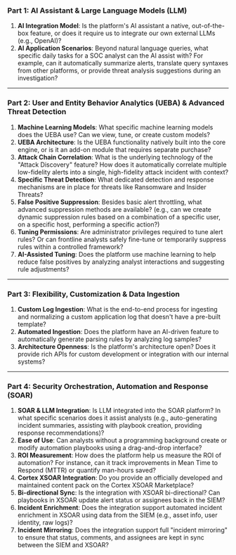 

### Part 1: AI Assistant & Large Language Models (LLM)

1.  **AI Integration Model**: Is the platform's AI assistant a native, out-of-the-box feature, or does it require us to integrate our own external LLMs (e.g., OpenAI)?
2.  **AI Application Scenarios**: Beyond natural language queries, what specific daily tasks for a SOC analyst can the AI assist with? For example, can it automatically summarize alerts, translate query syntaxes from other platforms, or provide threat analysis suggestions during an investigation?

---
### Part 2: User and Entity Behavior Analytics (UEBA) & Advanced Threat Detection

1.  **Machine Learning Models**: What specific machine learning models does the UEBA use? Can we view, tune, or create custom models?
2.  **UEBA Architecture**: Is the UEBA functionality natively built into the core engine, or is it an add-on module that requires separate purchase?
3.  **Attack Chain Correlation**: What is the underlying technology of the "Attack Discovery" feature? How does it automatically correlate multiple low-fidelity alerts into a single, high-fidelity attack incident with context?
4.  **Specific Threat Detection**: What dedicated detection and response mechanisms are in place for threats like Ransomware and Insider Threats?
5.  **False Positive Suppression**: Besides basic alert throttling, what advanced suppression methods are available? (e.g., can we create dynamic suppression rules based on a combination of a specific user, on a specific host, performing a specific action?)
6.  **Tuning Permissions**: Are administrator privileges required to tune alert rules? Or can frontline analysts safely fine-tune or temporarily suppress rules within a controlled framework?
7.  **AI-Assisted Tuning**: Does the platform use machine learning to help reduce false positives by analyzing analyst interactions and suggesting rule adjustments?

---
### Part 3: Flexibility, Customization & Data Ingestion

1.  **Custom Log Ingestion**: What is the end-to-end process for ingesting and normalizing a custom application log that doesn't have a pre-built template?
2.  **Automated Ingestion**: Does the platform have an AI-driven feature to automatically generate parsing rules by analyzing log samples?
3.  **Architecture Openness**: Is the platform's architecture open? Does it provide rich APIs for custom development or integration with our internal systems?

---
### Part 4: Security Orchestration, Automation and Response (SOAR)

1.  **SOAR & LLM Integration**: Is LLM integrated into the SOAR platform? In what specific scenarios does it assist analysts (e.g., auto-generating incident summaries, assisting with playbook creation, providing response recommendations)?
2.  **Ease of Use**: Can analysts without a programming background create or modify automation playbooks using a drag-and-drop interface?
3.  **ROI Measurement**: How does the platform help us measure the ROI of automation? For instance, can it track improvements in Mean Time to Respond (MTTR) or quantify man-hours saved?
4.  **Cortex XSOAR Integration**: Do you provide an officially developed and maintained content pack on the Cortex XSOAR Marketplace?
5.  **Bi-directional Sync**: Is the integration with XSOAR bi-directional? Can playbooks in XSOAR update alert status or assignees back in the SIEM?
6.  **Incident Enrichment**: Does the integration support automated incident enrichment in XSOAR using data from the SIEM (e.g., asset info, user identity, raw logs)?
7.  **Incident Mirroring**: Does the integration support full "incident mirroring" to ensure that status, comments, and assignees are kept in sync between the SIEM and XSOAR?
